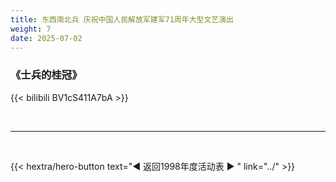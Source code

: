 ```yaml
---
title: 东西南北兵 庆祝中国人民解放军建军71周年大型文艺演出
weight: 7
date: 2025-07-02
---
```


### 《士兵的桂冠》

{{< bilibili BV1cS411A7bA >}}

<br>
<hr>
<br>

{{< hextra/hero-button text="◀ 返回1998年度活动表 ▶ " link="../" >}}